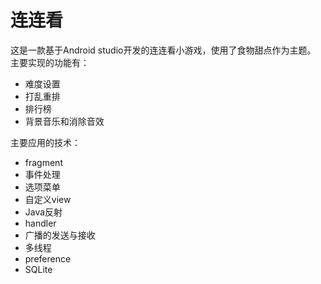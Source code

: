 # 连连看
这是一款基于Android studio开发的连连看小游戏，使用了食物甜点作为主题。
主要实现的功能有：

- 难度设置
- 打乱重排
- 排行榜
- 背景音乐和消除音效

主要应用的技术：
- fragment
- 事件处理
- 选项菜单
- 自定义view
- Java反射
- handler
- 广播的发送与接收
- 多线程
- preference
- SQLite
